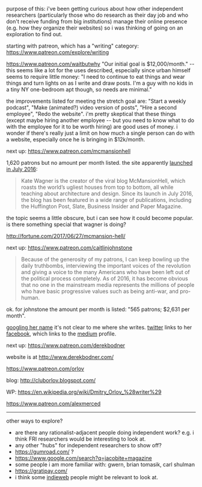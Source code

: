 purpose of this: i've been getting curious about how other independent
researchers (particularly those who do research as their day job and who don't
receive funding from big institutions) manage their online presence (e.g. how
they organize their websites) so i was thinking of going on an exploration to
find out.

starting with patreon, which has a "writing" category: https://www.patreon.com/explore/writing

https://www.patreon.com/waitbutwhy "Our initial goal is $12,000/month." -- this
seems like a lot for the uses described, especially since urban himself seems
to require little money: "I need to continue to eat things and wear things and
turn lights on as I write and draw posts. I'm a guy with no kids in a tiny NY
one-bedroom apt though, so needs are minimal."

the improvements listed for meeting the stretch goal are: "Start a weekly
podcast", "Make (animated?) video version of posts", "Hire a second employee",
"Redo the website". i'm pretty skeptical that these things (except maybe hiring
another employee -- but you need to know what to do with the employee for it to
be worth hiring) are good uses of money. i wonder if there's really just a
limit on how much a single person can do with a website, especially once he is
bringing in $12k/month.

next up: https://www.patreon.com/mcmansionhell

1,620 patrons but no amount per month listed. the site apparently [launched in
July 2016](http://mcmansionhell.com/about):

> Kate Wagner is the creator of the viral blog McMansionHell, which roasts the
> world’s ugliest houses from top to bottom, all while teaching about
> architecture and design. Since its launch in July 2016, the blog has been
> featured in a wide range of publications, including the Huffington Post,
> Slate, Business Insider and Paper Magazine.

the topic seems a little obscure, but i can see how it could become popular. is
there something special that wagner is doing?

http://fortune.com/2017/06/27/mcmansion-hell/

next up: https://www.patreon.com/caitlinjohnstone

> Because of the generosity of my patrons, I can keep bowling up the daily
> truthbombs, interviewing the important voices of the revolution and giving a
> voice to the many Americans who have been left out of the political process
> completely. As of 2016, it has become obvious that no one in the mainstream
> media represents the millions of people who have basic progressive values
> such as being anti-war, and pro-human.

ok. for johnstone the amount per month is listed: "565 patrons; $2,631 per month".

[googling her
name](https://encrypted.google.com/search?hl=en&q=Caitlin%20Johnstone) it's not
clear to me where she writes. [twitter](https://twitter.com/caitoz?lang=en)
links to her [facebook](https://www.facebook.com/CaitlinAJohnstone/), which
links to the [medium](https://medium.com/@caityjohnstone) profile.

next up: https://www.patreon.com/derekbodner

website is at http://www.derekbodner.com/

https://www.patreon.com/orlov

blog: http://cluborlov.blogspot.com/

WP: https://en.wikipedia.org/wiki/Dmitry_Orlov_%28writer%29

https://www.patreon.com/alexmerced

---

other ways to explore?

- are there any rationalist-adjacent people doing independent work? e.g. i
  think FRI researchers would be interesting to look at.
- any other "hubs" for independent researchers to show off?
- https://gumroad.com/ ?
- https://www.google.com/search?q=jacobite+magazine
- some people i am more familiar with: gwern, brian tomasik, carl shulman
- https://gratipay.com/
- i think some [indieweb](https://indieweb.org/) people might be relevant to
  look at.
